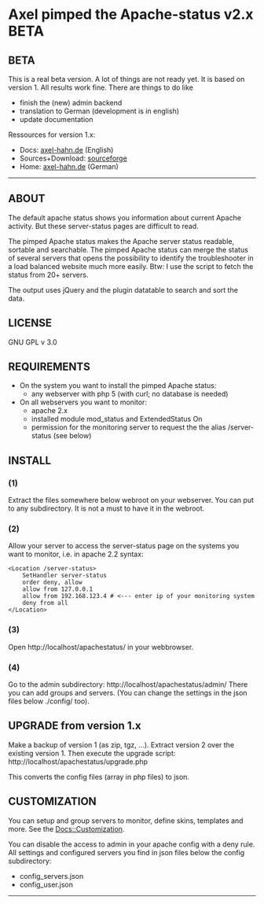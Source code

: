 

# Axel pimped the Apache-status v2.x BETA

## BETA

This is a real beta version. A lot of things are not ready yet.
It is based on version 1. All results work fine. There are things to do like

  * finish the (new) admin backend
  * translation to German (development is in english)
  * update documentation


Ressources for version 1.x:

  * Docs: [axel-hahn.de](http://www.axel-hahn.de/docs/apachestatus/index.htm) (English)
  * Sources+Download: [sourceforge](http://sourceforge.net/projects/pimpapachestat/)
  * Home: [axel-hahn.de](http://www.axel-hahn.de/apachestatus) (German)


---


## ABOUT

  The default apache status shows you information about current Apache 
  activity. But these server-status pages are difficult to read.

  The pimped Apache status makes the Apache server status readable,
  sortable and searchable. 
  The pimped Apache status can merge the status of several servers
  that opens the possibility to identify the troubleshooter in a
  load balanced website much more easily. 
  Btw: I use the script to fetch the status from 20+ servers.

  The output uses jQuery and the plugin datatable to search and
  sort the data.

  
## LICENSE
  GNU GPL v 3.0


## REQUIREMENTS
  * On the system you want to install the pimped Apache status:
    - any webserver with php 5 (with curl; no database is needed)
  * On all webservers you want to monitor:
    - apache 2.x
    - installed module mod_status and ExtendedStatus On
    - permission for the monitoring server to request the the 
      alias /server-status (see below)


## INSTALL

### (1)
Extract the files somewhere below webroot on your webserver. You 
can put to any subdirectory. It is not a must to have it in the 
webroot.

### (2)
Allow your server to access the server-status page on the systems 
you want to monitor, i.e. in apache 2.2 syntax:

    <Location /server-status>
        SetHandler server-status
        order deny, allow
        allow from 127.0.0.1
        allow from 192.168.123.4 # <--- enter ip of your monitoring system
        deny from all
    </Location>

### (3) 
Open http://localhost/apachestatus/ in your webbrowser.

### (4)
Go to the admin subdirectory: http://localhost/apachestatus/admin/
There you can add groups and servers.
(You can change the settings in the json files below ./config/ too).


## UPGRADE from version 1.x

Make a backup of version 1 (as zip, tgz, ...).
Extract version 2 over the existing version 1.
Then execute the upgrade script:
http://localhost/apachestatus/upgrade.php

This converts the config files (array in php files) to json.


## CUSTOMIZATION

You can setup and group servers to monitor, define skins, templates and more.
See the [Docs::Customization](http://www.axel-hahn.de/docs/apachestatus/custom.htm).

You can disable the access to admin in your apache config with a deny rule.
All settings and configured servers you find in json files below the
config subdirectory:
 - config_servers.json
 - config_user.json


----------------------------------------------------------------------
